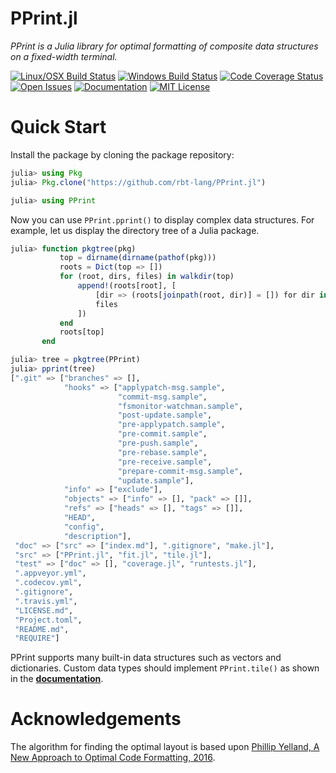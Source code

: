 # PPrint.jl

*PPrint is a Julia library for optimal formatting of composite data structures
on a fixed-width terminal.*

[![Linux/OSX Build Status][travis-img]][travis-url]
[![Windows Build Status][appveyor-img]][appveyor-url]
[![Code Coverage Status][codecov-img]][codecov-url]
[![Open Issues][issues-img]][issues-url]
[![Documentation][doc-dev-img]][doc-dev-url]
[![MIT License][license-img]][license-url]


# Quick Start

Install the package by cloning the package repository:

```julia
julia> using Pkg
julia> Pkg.clone("https://github.com/rbt-lang/PPrint.jl")

julia> using PPrint
```

Now you can use `PPrint.pprint()` to display complex data structures.  For
example, let us display the directory tree of a Julia package.

```julia
julia> function pkgtree(pkg)
           top = dirname(dirname(pathof(pkg)))
           roots = Dict(top => [])
           for (root, dirs, files) in walkdir(top)
               append!(roots[root], [
                   [dir => (roots[joinpath(root, dir)] = []) for dir in dirs];
                   files
               ])
           end
           roots[top]
       end

julia> tree = pkgtree(PPrint)
julia> pprint(tree)
[".git" => ["branches" => [],
            "hooks" => ["applypatch-msg.sample",
                        "commit-msg.sample",
                        "fsmonitor-watchman.sample",
                        "post-update.sample",
                        "pre-applypatch.sample",
                        "pre-commit.sample",
                        "pre-push.sample",
                        "pre-rebase.sample",
                        "pre-receive.sample",
                        "prepare-commit-msg.sample",
                        "update.sample"],
            "info" => ["exclude"],
            "objects" => ["info" => [], "pack" => []],
            "refs" => ["heads" => [], "tags" => []],
            "HEAD",
            "config",
            "description"],
 "doc" => ["src" => ["index.md"], ".gitignore", "make.jl"],
 "src" => ["PPrint.jl", "fit.jl", "tile.jl"],
 "test" => ["doc" => [], "coverage.jl", "runtests.jl"],
 ".appveyor.yml",
 ".codecov.yml",
 ".gitignore",
 ".travis.yml",
 "LICENSE.md",
 "Project.toml",
 "README.md",
 "REQUIRE"]
```

PPrint supports many built-in data structures such as vectors and dictionaries.
Custom data types should implement `PPrint.tile()` as shown in the
[**documentation**][doc-dev-url].


# Acknowledgements

The algorithm for finding the optimal layout is based upon
[Phillip Yelland, A New Approach to Optimal Code Formatting, 2016][rfmt-paper].


[travis-img]: https://travis-ci.org/rbt-lang/PPrint.jl.svg?branch=master
[travis-url]: https://travis-ci.org/rbt-lang/PPrint.jl
[appveyor-img]: https://ci.appveyor.com/api/projects/status/github/rbt-lang/PPrint.jl?branch=master&svg=true
[appveyor-url]: https://ci.appveyor.com/project/rbt-lang/pprint-jl/branch/master
[codecov-img]: https://codecov.io/gh/rbt-lang/PPrint.jl/branch/master/graph/badge.svg
[codecov-url]: https://codecov.io/gh/rbt-lang/PPrint.jl
[issues-img]: https://img.shields.io/github/issues/rbt-lang/PPrint.jl.svg
[issues-url]: https://github.com/rbt-lang/PPrint.jl/issues
[doc-dev-img]: https://img.shields.io/badge/doc-dev-blue.svg
[doc-dev-url]: https://rbt-lang.github.io/PPrint.jl/dev/
[license-img]: https://img.shields.io/badge/license-MIT-blue.svg
[license-url]: https://raw.githubusercontent.com/rbt-lang/PPrint.jl/master/LICENSE.md
[rfmt-paper]: https://ai.google/research/pubs/pub44667
